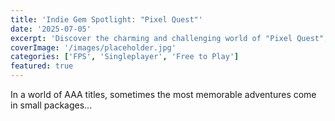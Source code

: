 ```yaml
---
title: 'Indie Gem Spotlight: "Pixel Quest"'
date: '2025-07-05'
excerpt: 'Discover the charming and challenging world of "Pixel Quest", a retro-inspired platformer that you shouldn''t miss.'
coverImage: '/images/placeholder.jpg'
categories: ['FPS', 'Singleplayer', 'Free to Play']
featured: true
---
```


In a world of AAA titles, sometimes the most memorable adventures come in small packages...